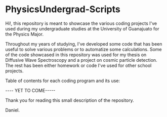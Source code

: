 # PhysicsUndergrad-Scripts

Hi!, this repository is meant to showcase the various coding projects I've used during my undergraduate studies at the University of Guanajuato for the Physics Major. 

Throughout my years of studying, I've developed some code that has been useful to solve various problems or to automatize some calculations.
Some of the code showcased in this repository was used for my thesis on Diffusive Wave Spectroscopy and a project on cosmic particle detection. The rest has been either homework or code I've used for other school projects.

Table of contents for each coding program and its use:

---- YET TO COME-----


Thank you for reading this small description of the repository.

Daniel.
